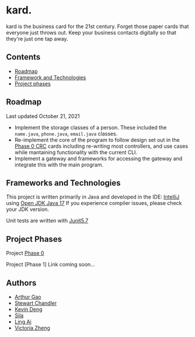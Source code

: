 # kard.

kard is the business card for the 21st century. Forget those paper cards that everyone just throws out. Keep your business contacts digitally so that they're just one tap away.

## Contents

- [Roadmap](#roadmap)
- [Framework and Technologies](#frameworks-and-technologies)
- [Project phases](#project-phases)

## Roadmap

Last updated October 21, 2021

- Implement the storage classes of a person. These included the `name.java`, `phone.java`, `email.java` classes.
- Re-implement the core of the program to follow design set out in the [Phase 0 CRC](https://github.com/CSC207-UofT/course-project-purplemongoose/tree/main/phase0/CRC%20Cards) cards including re-writing most controllers, and use cases while mantaining functionality with the current CLI.
- Implement a gateway and frameworks for accessing the gateway and integrate this with the main program.

## Frameworks and Technologies

This project is written primarily in Java and developed in the IDE: [IntelliJ](https://www.jetbrains.com/idea/) using [Open JDK Java 17](https://jdk.java.net/17/) If you experience compiler issues, please check your JDK version.

Unit tests are written with [Junit5.7](https://junit.org/junit5/) 

## Project Phases

Project [Phase 0](https://github.com/CSC207-UofT/course-project-purplemongoose/tree/main/phase0)

Project [Phase 1] Link coming soon...

## Authors

- [Arthur Gao](https://github.com/Affixrevy)
- [Stewart Chandler](https://github.com/StewartChandler)
- [Kevin Deng](https://github.com/tiantian205)
- [Sila](https://github.com/mericsila)
- [Ling Ai](https://github.com/warzone2243)
- [Victoria Zheng](https://github.com/vzhang1112)



